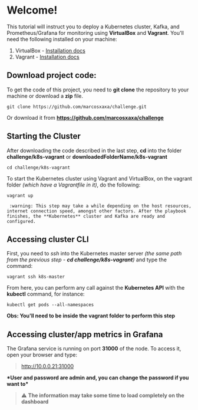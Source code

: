 # Welcome!

This tutorial will instruct you to deploy a Kubernetes cluster, Kafka, and Prometheus/Grafana for monitoring using **VirtualBox** and **Vagrant**.
You'll need the following installed on your machine:

1.  VirtualBox - [Installation docs](https://www.virtualbox.org/wiki/Downloads)
2.  Vagrant - [Installation docs](https://www.vagrantup.com/downloads)

## Download project code:

To get the code of this project, you need to **git clone** the repository to your machine or download a **zip** file.

```
git clone https://github.com/marcosxaxa/challenge.git
```

Or download it from **https://github.com/marcosxaxa/challenge**

## Starting the Cluster

After downloading the code described in the last step, **cd** into the folder **challenge/k8s-vagrant** or **downloadedFolderName/k8s-vagrant**

```
cd challenge/k8s-vagrant
```

To start the Kubernetes cluster using Vagrant and VirtualBox, on the vagrant folder _(which have a Vagrantfile in it)_, do the following:

```
vagrant up
```

` :warning: This step may take a while depending on the host resources, internet connection speed, amongst other factors. After the playbook finishes, the **Kubernetes** cluster and Kafka are ready and configured.`

## Accessing cluster CLI

First, you need to _ssh_ into the Kubernetes master server _(the same path from the previous step - **cd challenge/k8s-vagrant**)_ and type the command:

```
vagrant ssh k8s-master
```

From here, you can perform any call against the **Kubernetes API** with the **kubectl** command, for instance:

```
kubectl get pods --all-namespaces
```

**Obs: You'll need to be inside the vagrant folder to perform this step**

## Accessing cluster/app metrics in Grafana

The Grafana service is running on port **31000** of the node. To access it, open your browser and type:

> http://10.0.0.21:31000

**\*User and password are **admin** and, you can change the password if you want to\***

> :warning: **The information may take some time to load completely on the dashboard**
